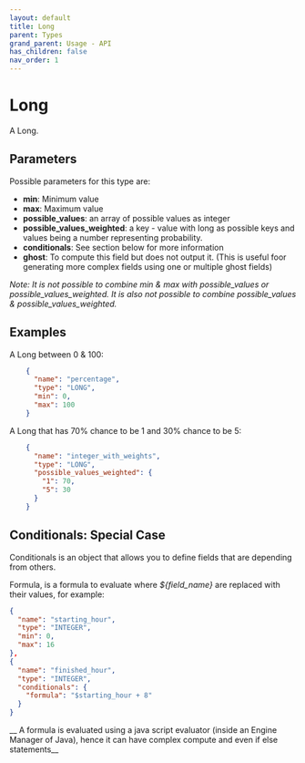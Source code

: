 ```yaml
---
layout: default
title: Long
parent: Types
grand_parent: Usage - API
has_children: false
nav_order: 1
---
```


# Long

A Long.

## Parameters

Possible parameters for this type are:

- **min**: Minimum value
- **max**: Maximum value
- **possible_values**: an array of possible values as integer
- **possible_values_weighted**: a key - value with long as possible keys and values being a number representing probability.
- **conditionals**: See section below for more information
- **ghost**: To compute this field but does not output it. (This is useful foor generating more complex fields using one or multiple ghost fields)

*Note: It is not possible to combine min & max with possible_values or possible_values_weighted. It is also not possible to combine possible_values & possible_values_weighted.*



## Examples

A Long between 0 & 100:

```json
    {
      "name": "percentage",
      "type": "LONG",
      "min": 0,
      "max": 100
    }
```

A Long that has 70% chance to be 1 and 30% chance to be 5:
```json
    {
      "name": "integer_with_weights",
      "type": "LONG",
      "possible_values_weighted": {
        "1": 70,
        "5": 30
      }
    }
```

## Conditionals: Special Case

Conditionals is an object that allows you to define fields that are depending from others.

Formula, is a formula to evaluate where _${field_name}_ are replaced with their values, for example:

```json
{
  "name": "starting_hour",
  "type": "INTEGER",
  "min": 0,
  "max": 16
},
{
  "name": "finished_hour",
  "type": "INTEGER",
  "conditionals": {
    "formula": "$starting_hour + 8"
  }
}
```

__ A formula is evaluated using a java script evaluator (inside an Engine Manager of Java), hence it can have complex compute and even if else statements__

